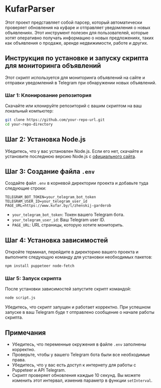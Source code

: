 # KufarParser
Этот проект представляет собой парсер, 
который автоматически проверяет обновления на куфаре и отправляет
уведомления о новых объявлениях. Этот инструмент полезен для пользователей, 
которые хотят оперативно получать информацию о новых предложениях, 
таких как объявления о продаже, аренде недвижимости, работе и других.


## Инструкция по установке и запуску скрипта для мониторинга объявлений

Этот скрипт используется для мониторинга объявлений на сайте и отправки уведомлений в Telegram при обнаружении новых объявлений.

### Шаг 1: Клонирование репозитория

Скачайте или клонируйте репозиторий с вашим скриптом на ваш локальный компьютер:

```bash
git clone https://github.com/your-repo-url.git
cd your-repo-directory
```

## Шаг 2: Установка Node.js

Убедитесь, что у вас установлен Node.js. Если его нет, скачайте и установите последнюю версию Node.js с [официального сайта](https://nodejs.org/).

## Шаг 3: Создание файла `.env`

Создайте файл `.env` в корневой директории проекта и добавьте туда следующие строки:

```angular2html
TELEGRAM_BOT_TOKEN=your_telegram_bot_token
TELEGRAM_USER_ID=your_telegram_user_id
PAGE_URL=https://www.kufar.by/l/zhenskij-garderob
```


- `your_telegram_bot_token`: Токен вашего Telegram бота.
- `your_telegram_user_id`: Ваш Telegram user ID.
- `PAGE_URL`: URL страницы, которую хотите мониторить.

## Шаг 4: Установка зависимостей

Откройте терминал, перейдите в директорию вашего проекта и выполните следующую команду для установки необходимых пакетов:

```bash
npm install puppeteer node-fetch
```

### Шаг 5: Запуск скрипта

После установки зависимостей запустите скрипт командой:

```bash
node script.js
```

Убедитесь, что скрипт запущен и работает корректно.
При успешном запуске в ваш Telegram буде
т отправлено сообщение о начале работы скрипта.

## Примечания

- Убедитесь, что переменные окружения в файле `.env` заполнены корректно.
- Проверьте, чтобы у вашего Telegram бота были все необходимые права.
- Убедитесь, что у вас есть доступ к интернету для работы с Puppeteer и API Telegram.
- Скрипт проверяет обновления каждые 10 секунд. Вы можете изменить этот интервал, изменив параметр в функции `setInterval`.
